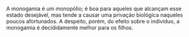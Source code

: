 ﻿A monogamia é um monopólio; é boa para aqueles que alcançam esse estado desejável, mas tende a causar uma privação biológica naqueles poucos afortunados. A despeito, porém, do efeito sobre o indivíduo, a monogamia é decididamente melhor para os filhos.